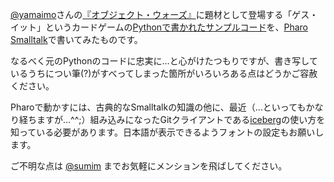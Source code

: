 [@yamaimo](https://twitter.com/yappy0625)さんの[『オブジェクト・ウォーズ』](https://imoarai.booth.pm/)に題材として登場する「ゲス・イット」というカードゲームの[Pythonで書かれたサンプルコード](https://github.com/yamaimo/ObjWarsSample)を、[Pharo Smalltalk](https://pharo.org/)で書いてみたものです。

なるべく元のPythonのコードに忠実に…と心がけたつもりですが、書き写しているうちについ筆(?)がすべってしまった箇所がいろいろある点はどうかご容赦ください。

Pharoで動かすには、古典的なSmalltalkの知識の他に、最近（…といってもかなり経ちますが…^^;）組み込みになったGitクライアントである[iceberg](https://github.com/pharo-vcs/iceberg#readme)の使い方を知っている必要があります。日本語が表示できるようフォントの設定もお願いします。

ご不明な点は [@sumim](https://twitter.com/sumim) までお気軽にメンションを飛ばしてください。
